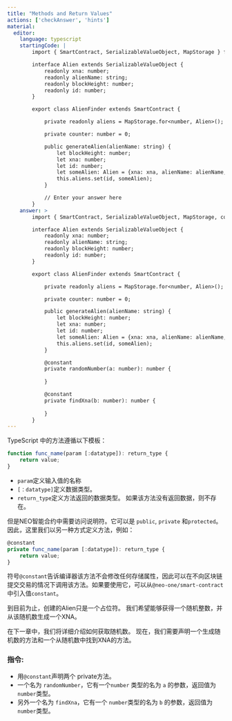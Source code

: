 ```yaml
---
title: "Methods and Return Values"
actions: ['checkAnswer', 'hints']
material: 
  editor:
    language: typescript
    startingCode: |
        import { SmartContract, SerializableValueObject, MapStorage } from '@neo-one/smart-contract';

        interface Alien extends SerializableValueObject {
            readonly xna: number;
            readonly alienName: string;
            readonly blockHeight: number;
            readonly id: number;
        }

        export class AlienFinder extends SmartContract {

            private readonly aliens = MapStorage.for<number, Alien>();

            private counter: number = 0; 

            public generateAlien(alienName: string) {
                let blockHeight: number;
                let xna: number;
                let id: number;
                let someAlien: Alien = {xna: xna, alienName: alienName, blockHeight: blockHeight, id: id};
                this.aliens.set(id, someAlien);
            }

            // Enter your answer here
        }
    answer: > 
        import { SmartContract, SerializableValueObject, MapStorage, constant } from '@neo-one/smart-contract';

        interface Alien extends SerializableValueObject {
            readonly xna: number;
            readonly alienName: string;
            readonly blockHeight: number;
            readonly id: number;
        }

        export class AlienFinder extends SmartContract {

            private readonly aliens = MapStorage.for<number, Alien>();

            private counter: number = 0; 

            public generateAlien(alienName: string) {
                let blockHeight: number;
                let xna: number;
                let id: number;
                let someAlien: Alien = {xna: xna, alienName: alienName, blockHeight: blockHeight, id: id};
                this.aliens.set(id, someAlien);
            }

            @constant
            private randomNumber(a: number): number {
                
            }

            @constant
            private findXna(b: number): number {
                
            }
        }
---
```



TypeScript 中的方法遵循以下模板：

```typescript
function func_name(param [:datatype]): return_type { 
    return value;
}
```

- `param`定义输入值的名称
- `[：datatype]`定义数据类型。
- `return_type`定义方法返回的数据类型。 如果该方法没有返回数据，则不存在。

但是NEO智能合约中需要访问说明符。它可以是 `public`, `private` 和`protected`。 因此，这里我们以另一种方式定义方法，例如：

```typescript
@constant
private func_name(param [:datatype]): return_type {
    return value;
}
```

符号`@constant`告诉编译器该方法不会修改任何存储属性，因此可以在不向区块链提交交易的情况下调用该方法。如果要使用它，可以从`@neo-one/smart-contract`中引入值`constant`。

到目前为止，创建的Alien只是一个占位符。 我们希望能够获得一个随机整数，并从该随机数生成一个XNA。

在下一章中，我们将详细介绍如何获取随机数。 现在，我们需要声明一个生成随机数的方法和一个从随机数中找到XNA的方法。

### 指令: 

- 用`@constant`声明两个 private方法。
- 一个名为 `randomNumber`，它有一个`number` 类型的名为 `a` 的参数，返回值为 `number`类型。
- 另外一个名为 `findXna`，它有一个 `number`类型的名为 `b` 的参数，返回值为 `number`类型。
